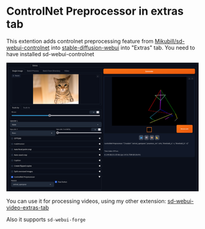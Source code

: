 # ControlNet Preprocessor in extras tab

This extention adds controlnet preprocessing feature from [Mikubill/sd-webui-controlnet](https://github.com/Mikubill/sd-webui-controlnet) into [stable-diffusion-webui](https://github.com/AUTOMATIC1111/stable-diffusion-webui) into "Extras" tab. You need to have installed sd-webui-controlnet

![](images/img1.jpg)

You can use it for processing videos, using my other extension: [sd-webui-video-extras-tab](https://github.com/light-and-ray/sd-webui-video-extras-tab)

Also it supports `sd-webui-forge`
